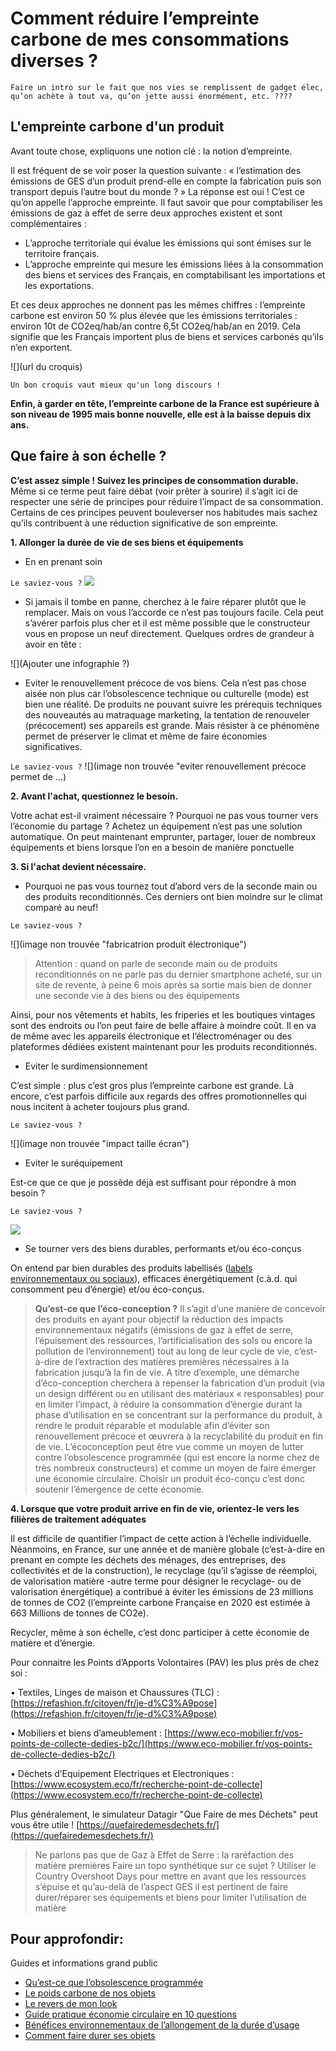 # Comment réduire l’empreinte carbone de mes consommations diverses ?

`Faire un intro sur le fait que nos vies se remplissent de gadget élec, qu’on achète à tout va, qu’on jette aussi énormément, etc. ????`

## L'empreinte carbone d'un produit

Avant toute chose, expliquons une notion clé : la notion d’empreinte.

Il est fréquent de se voir poser la question suivante : « l’estimation des émissions de GES d’un produit prend-elle en compte la fabrication puis son transport depuis l’autre bout du monde ? »
La réponse est oui ! C’est ce qu’on appelle l’approche empreinte. Il faut savoir que pour comptabiliser les émissions de gaz à effet de serre deux approches existent et sont complémentaires :

- L’approche territoriale qui évalue les émissions qui sont émises sur le territoire français.
- L’approche empreinte qui mesure les émissions liées à la consommation des biens et services des Français, en comptabilisant les importations et les exportations.

Et ces deux approches ne donnent pas les mêmes chiffres : l’empreinte carbone est environ 50 % plus élevée que les émissions territoriales : environ 10t de CO2eq/hab/an contre 6,5t CO2eq/hab/an en 2019. Cela signifie que les Français importent plus de biens et services carbonés qu’ils n’en exportent.

![](url du croquis)

`Un bon croquis vaut mieux qu'un long discours !`

**Enfin, à garder en tête, l’empreinte carbone de la France est supérieure à son niveau de 1995 mais bonne nouvelle, elle est à la baisse depuis dix ans.**

## Que faire à son échelle ?

**C’est assez simple ! Suivez les principes de consommation durable.** Même si ce terme peut faire débat (voir prêter à sourire) il s’agit ici de respecter une série de principes pour réduire l’impact de sa consommation. Certains de ces principes peuvent bouleverser nos habitudes mais sachez qu’ils contribuent à une réduction significative de son empreinte.

**1. Allonger la durée de vie de ses biens et équipements**

- En en prenant soin

`Le saviez-vous ?`
![](https://ecolab-data.netlify.app/images/Chiffres-clefs_Allonger-duree-vie-produits-elec_v2.png)

- Si jamais il tombe en panne, cherchez à le faire réparer plutôt que le remplacer. Mais on vous l’accorde ce n’est pas toujours facile. Cela peut s’avérer parfois plus cher et il est même possible que le constructeur vous en propose un neuf directement. Quelques ordres de grandeur à avoir en tête :

![](Ajouter une infographie ?)

- Eviter le renouvellement précoce de vos biens. Cela n’est pas chose aisée non plus car l’obsolescence technique ou culturelle (mode) est bien une réalité. De produits ne pouvant suivre les prérequis techniques des nouveautés au matraquage marketing, la tentation de renouveler (précocement) ses appareils est grande. Mais résister à ce phénomène permet de préserver le climat et même de faire économies significatives.

`Le saviez-vous ?`
![](image non trouvée "eviter renouvellement précoce permet de ...)

**2. Avant l'achat, questionnez le besoin.**

Votre achat est-il vraiment nécessaire ? Pourquoi ne pas vous tourner vers l’économie du partage ? Achetez un équipement n’est pas une solution automatique. On peut maintenant emprunter, partager, louer de nombreux équipements et biens lorsque l’on en a besoin de manière ponctuelle

**3. Si l'achat devient nécessaire.**

- Pourquoi ne pas vous tournez tout d’abord vers de la seconde main ou des produits reconditionnés. Ces derniers ont bien moindre sur le climat comparé au neuf!

`Le saviez-vous ?`

![](image non trouvée "fabricatrion produit électronique")

> Attention : quand on parle de seconde main ou de produits reconditionnés on ne parle pas du dernier smartphone acheté, sur un site de revente, à peine 6 mois après sa sortie mais bien de donner une seconde vie à des biens ou des équipements

Ainsi, pour nos vêtements et habits, les friperies et les boutiques vintages sont des endroits ou l’on peut faire de belle affaire à moindre coût. Il en va de même avec les appareils électronique et l’électroménager ou des plateformes dédiées existent maintenant pour les produits reconditionnés.

- Eviter le surdimensionnement

C’est simple : plus c’est gros plus l’empreinte carbone est grande. Là encore, c’est parfois difficile aux regards des offres promotionnelles qui nous incitent à acheter toujours plus grand.

`Le saviez-vous ?`

![](image non trouvée "impact taille écran")

- Eviter le suréquipement

Est-ce que ce que je possède déjà est suffisant pour répondre à mon besoin ?

`Le saviez-vous ?`

![](https://ecolab-data.netlify.app/images/Chiffres-clefs_Desencombrer_v1.png)

- Se tourner vers des biens durables, performants et/ou éco-conçus

On entend par bien durables des produits labellisés ([labels environnementaux ou sociaux](https://agirpourlatransition.ademe.fr/particuliers/labels-environnementaux)), efficaces énergétiquement (c.à.d. qui consomment peu d’énergie) et/ou éco-conçus.

> **Qu’est-ce que l’éco-conception ?**
> Il s’agit d’une manière de concevoir des produits en ayant pour objectif la réduction des impacts environnementaux négatifs (émissions de gaz à effet de serre, l’épuisement des ressources, l’artificialisation des sols ou encore la pollution de l’environnement) tout au long de leur cycle de vie, c’est-à-dire de l’extraction des matières premières nécessaires à la fabrication jusqu’à la fin de vie. A titre d’exemple, une démarche d’éco-conception cherchera à repenser la fabrication d’un produit (via un design différent ou en utilisant des matériaux « responsables) pour en limiter l’impact, à réduire la consommation d’énergie durant la phase d’utilisation en se concentrant sur la performance du produit, à rendre le produit réparable et modulable afin d’éviter son renouvellement précoce et œuvrera à la recyclabilité du produit en fin de vie.
> L’écoconception peut être vue comme un moyen de lutter contre l’obsolescence programmée (qui est encore la norme chez de très nombreux constructeurs) et comme un moyen de faire émerger une économie circulaire. Choisir un produit éco-conçu c’est donc soutenir l’émergence de cette économie.

**4. Lorsque que votre produit arrive en fin de vie, orientez-le vers les filières de traitement adéquates**

Il est difficile de quantifier l’impact de cette action à l’échelle individuelle. Néanmoins, en France, sur une année et de manière globale (c’est-à-dire en prenant en compte les déchets des ménages, des entreprises, des collectivités et de la construction), le recyclage (qu’il s’agisse de réemploi, de valorisation matière -autre terme pour désigner le recyclage- ou de valorisation énergétique) a contribué à éviter les émissions de 23 millions de tonnes de CO2 (l’empreinte carbone Française en 2020 est estimée à 663 Millions de tonnes de CO2e).

Recycler, même à son échelle, c’est donc participer à cette économie de matière et d’énergie.

Pour connaitre les Points d’Apports Volontaires (PAV) les plus près de chez soi :

• Textiles, Linges de maison et Chaussures (TLC) : [https://refashion.fr/citoyen/fr/je-d%C3%A9pose](https://refashion.fr/citoyen/fr/je-d%C3%A9pose)

• Mobiliers et biens d’ameublement : [https://www.eco-mobilier.fr/vos-points-de-collecte-dedies-b2c/](https://www.eco-mobilier.fr/vos-points-de-collecte-dedies-b2c/)

• Déchets d’Equipement Electriques et Electroniques : [https://www.ecosystem.eco/fr/recherche-point-de-collecte](https://www.ecosystem.eco/fr/recherche-point-de-collecte)

Plus généralement, le simulateur Datagir "Que Faire de mes Déchets" peut vous être utile ! [https://quefairedemesdechets.fr/](https://quefairedemesdechets.fr/)

> Ne parlons pas que de Gaz à Effet de Serre : la raréfaction des matière premières
> Faire un topo synthétique sur ce sujet ? Utiliser le Country Overshoot Days pour mettre en avant que les ressources s’épuise et qu’au-delà de l’aspect GES il est pertinent de faire durer/réparer ses équipements et biens pour limiter l’utilisation de matière

## Pour approfondir:

Guides et informations grand public

- [Qu’est-ce que l’obsolescence programmée](https://www.qqf.fr/infographie/49/obsolescence-programmee)
- [Le poids carbone de nos objets](http://multimedia.ademe.fr/infographies/infographie-poids-carbone/)
- [Le revers de mon look](https://librairie.ademe.fr/consommer-autrement/1524-revers-de-mon-look-9791029710520.html)
- [Guide pratique économie circulaire en 10 questions](https://librairie.ademe.fr/cadic/922/guide-pratique-economie-circulaire-10-questions.pdf?modal=false)
- [Bénéfices environnementaux de l’allongement de la durée d’usage](https://librairie.ademe.fr/cadic/327/infographie-benefices-environnementaux-allongement-duree-dusage-2019.pdf?modal=false)
- [Comment faire durer ses objets](https://librairie.ademe.fr/dechets-economie-circulaire/1204-comment-faire-durer-ses-objets-.html)
